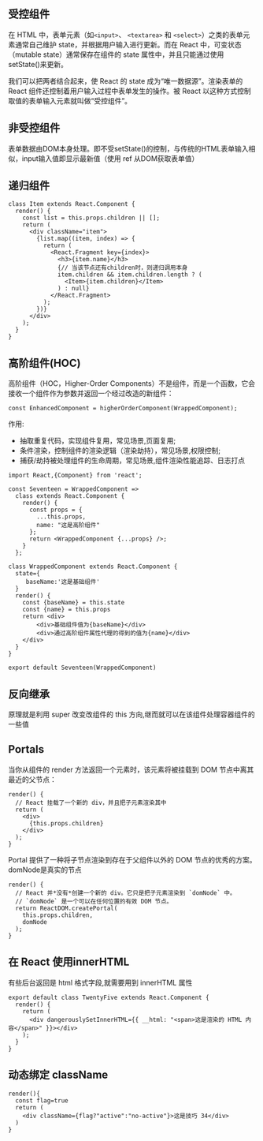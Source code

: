 ## 受控组件
在 HTML 中，表单元素（如`<input>`、 `<textarea>` 和 `<select>`）之类的表单元素通常自己维护 state，并根据用户输入进行更新。而在 React 中，可变状态（mutable state）通常保存在组件的 state 属性中，并且只能通过使用 setState()来更新。

我们可以把两者结合起来，使 React 的 state 成为“唯一数据源”。渲染表单的 React 组件还控制着用户输入过程中表单发生的操作。被 React 以这种方式控制取值的表单输入元素就叫做“受控组件”。

## 非受控组件

表单数据由DOM本身处理。即不受setState()的控制，与传统的HTML表单输入相似，input输入值即显示最新值（使用 ref 从DOM获取表单值）

## 递归组件
```
class Item extends React.Component {
  render() {
    const list = this.props.children || [];
    return (
      <div className="item">
        {list.map((item, index) => {
          return (
            <React.Fragment key={index}>
              <h3>{item.name}</h3>
              {// 当该节点还有children时，则递归调用本身
              item.children && item.children.length ? (
                <Item>{item.children}</Item>
              ) : null}
            </React.Fragment>
          );
        })}
      </div>
    );
  }
}

```

## 高阶组件(HOC)

高阶组件（HOC，Higher-Order Components）不是组件，而是一个函数，它会接收一个组件作为参数并返回一个经过改造的新组件：
```
const EnhancedComponent = higherOrderComponent(WrappedComponent);

```
作用:
- 抽取重复代码，实现组件复用，常见场景,页面复用;
- 条件渲染，控制组件的渲染逻辑（渲染劫持），常见场景,权限控制;
- 捕获/劫持被处理组件的生命周期，常见场景,组件渲染性能追踪、日志打点

```
import React,{Component} from 'react';

const Seventeen = WrappedComponent =>
  class extends React.Component {
    render() {
      const props = {
        ...this.props,
        name: "这是高阶组件"
      };
      return <WrappedComponent {...props} />;
    }
  };

class WrappedComponent extends React.Component {
  state={
     baseName:'这是基础组件' 
  }
  render() {
    const {baseName} = this.state
    const {name} = this.props
    return <div>
        <div>基础组件值为{baseName}</div>
        <div>通过高阶组件属性代理的得到的值为{name}</div>
    </div>
  }
}

export default Seventeen(WrappedComponent)

```

## 反向继承
原理就是利用 super 改变改组件的 this 方向,继而就可以在该组件处理容器组件的一些值

## Portals
当你从组件的 render 方法返回一个元素时，该元素将被挂载到 DOM 节点中离其最近的父节点：
```
render() {
  // React 挂载了一个新的 div，并且把子元素渲染其中
  return (
    <div>
      {this.props.children}
    </div>
  );
}
```
Portal 提供了一种将子节点渲染到存在于父组件以外的 DOM 节点的优秀的方案。domNode是真实的节点
```
render() {
  // React 并*没有*创建一个新的 div。它只是把子元素渲染到 `domNode` 中。
  // `domNode` 是一个可以在任何位置的有效 DOM 节点。
  return ReactDOM.createPortal(
    this.props.children,
    domNode
  );
}
```

## 在 React 使用innerHTML
有些后台返回是 html 格式字段,就需要用到 innerHTML 属性
```
export default class TwentyFive extends React.Component {
  render() {
    return (
      <div dangerouslySetInnerHTML={{ __html: "<span>这是渲染的 HTML 内容</span>" }}></div>
    );
  }
}
```

## 动态绑定 className

```
render(){
  const flag=true
  return (
    <div className={flag?"active":"no-active"}>这是技巧 34</div>
  )
}

```